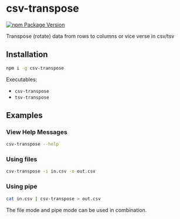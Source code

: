 # csv-transpose
[![npm Package Version](https://img.shields.io/npm/v/csv-transpose.svg?maxAge=2592000)](https://www.npmjs.com/package/csv-transpose)

Transpose (rotate) data from rows to columns or vice verse in csv/tsv

## Installation
```bash
npm i -g csv-transpose
```

Executables:
- `csv-transpose`
- `tsv-transpose`

## Examples

### View Help Messages
```bash
csv-transpose --help
```

### Using files
```bash
csv-transpose -i in.csv -o out.csv
```

### Using pipe
```bash
cat in.csv | csv-transpose > out.csv
```

The file mode and pipe mode can be used in combination.
